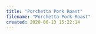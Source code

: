 ```yaml
---
title: "Porchetta Pork Roast"
filename: "Porchetta-Pork-Roast"
created: 2020-06-13 15:22:14
---
```


